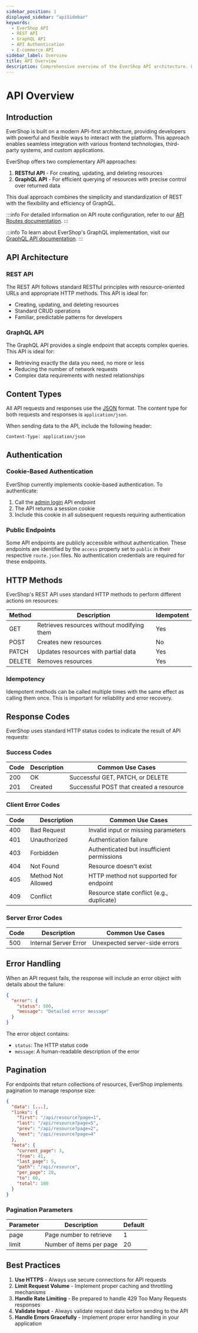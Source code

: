 ```yaml
---
sidebar_position: 1
displayed_sidebar: "apiSidebar"
keywords:
  - EverShop API
  - REST API
  - GraphQL API
  - API Authentication
  - E-commerce API
sidebar_label: Overview
title: API Overview
description: Comprehensive overview of the EverShop API architecture. Learn about REST and GraphQL APIs, authentication methods, error handling, and best practices for integration.
---
```


# API Overview

## Introduction

EverShop is built on a modern API-first architecture, providing developers with powerful and flexible ways to interact with the platform. This approach enables seamless integration with various frontend technologies, third-party systems, and custom applications.

EverShop offers two complementary API approaches:

1. **RESTful API** - For creating, updating, and deleting resources
2. **GraphQL API** - For efficient querying of resources with precise control over returned data

This dual approach combines the simplicity and standardization of REST with the flexibility and efficiency of GraphQL.

:::info
For detailed information on API route configuration, refer to our [API Routes documentation](/docs/development/knowledge-base/api-routes.md).
:::

:::info
To learn about EverShop's GraphQL implementation, visit our [GraphQL API documentation](/docs/development/knowledge-base/graphql.md).
:::

## API Architecture

### REST API

The REST API follows standard RESTful principles with resource-oriented URLs and appropriate HTTP methods. This API is ideal for:

- Creating, updating, and deleting resources
- Standard CRUD operations
- Familiar, predictable patterns for developers

### GraphQL API

The GraphQL API provides a single endpoint that accepts complex queries. This API is ideal for:

- Retrieving exactly the data you need, no more or less
- Reducing the number of network requests
- Complex data requirements with nested relationships

## Content Types

All API requests and responses use the [JSON](https://www.json.org/json-en.html) format. The content type for both requests and responses is `application/json`.

When sending data to the API, include the following header:

```
Content-Type: application/json
```

## Authentication

### Cookie-Based Authentication

EverShop currently implements cookie-based authentication. To authenticate:

1. Call the [admin login](/docs/api/user) API endpoint
2. The API returns a session cookie
3. Include this cookie in all subsequent requests requiring authentication

### Public Endpoints

Some API endpoints are publicly accessible without authentication. These endpoints are identified by the `access` property set to `public` in their respective `route.json` files. No authentication credentials are required for these endpoints.

## HTTP Methods

EverShop's REST API uses standard HTTP methods to perform different actions on resources:

| Method | Description                                | Idempotent |
| ------ | ------------------------------------------ | ---------- |
| GET    | Retrieves resources without modifying them | Yes        |
| POST   | Creates new resources                      | No         |
| PATCH  | Updates resources with partial data        | Yes        |
| DELETE | Removes resources                          | Yes        |

### Idempotency

Idempotent methods can be called multiple times with the same effect as calling them once. This is important for reliability and error recovery.

## Response Codes

EverShop uses standard HTTP status codes to indicate the result of API requests:

### Success Codes

| Code | Description | Common Use Cases                        |
| ---- | ----------- | --------------------------------------- |
| 200  | OK          | Successful GET, PATCH, or DELETE        |
| 201  | Created     | Successful POST that created a resource |

### Client Error Codes

| Code | Description        | Common Use Cases                           |
| ---- | ------------------ | ------------------------------------------ |
| 400  | Bad Request        | Invalid input or missing parameters        |
| 401  | Unauthorized       | Authentication failure                     |
| 403  | Forbidden          | Authenticated but insufficient permissions |
| 404  | Not Found          | Resource doesn't exist                     |
| 405  | Method Not Allowed | HTTP method not supported for endpoint     |
| 409  | Conflict           | Resource state conflict (e.g., duplicate)  |

### Server Error Codes

| Code | Description           | Common Use Cases              |
| ---- | --------------------- | ----------------------------- |
| 500  | Internal Server Error | Unexpected server-side errors |

## Error Handling

When an API request fails, the response will include an error object with details about the failure:

```json
{
  "error": {
    "status": 500,
    "message": "Detailed error message"
  }
}
```

The error object contains:

- `status`: The HTTP status code
- `message`: A human-readable description of the error

## Pagination

For endpoints that return collections of resources, EverShop implements pagination to manage response size:

```json
{
  "data": [...],
  "links": {
    "first": "/api/resource?page=1",
    "last": "/api/resource?page=5",
    "prev": "/api/resource?page=2",
    "next": "/api/resource?page=4"
  },
  "meta": {
    "current_page": 3,
    "from": 41,
    "last_page": 5,
    "path": "/api/resource",
    "per_page": 20,
    "to": 60,
    "total": 100
  }
}
```

### Pagination Parameters

| Parameter | Description              | Default |
| --------- | ------------------------ | ------- |
| page      | Page number to retrieve  | 1       |
| limit     | Number of items per page | 20      |

## Best Practices

1. **Use HTTPS** - Always use secure connections for API requests
2. **Limit Request Volume** - Implement proper caching and throttling mechanisms
3. **Handle Rate Limiting** - Be prepared to handle 429 Too Many Requests responses
4. **Validate Input** - Always validate request data before sending to the API
5. **Handle Errors Gracefully** - Implement proper error handling in your application
